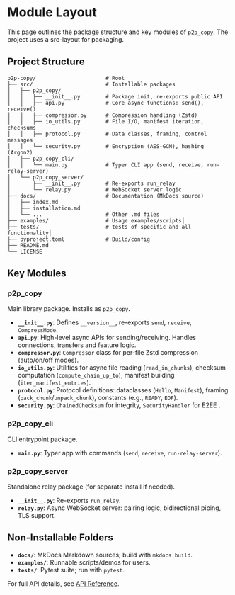 # Module Layout

This page outlines the package structure and key modules of `p2p_copy`. The project uses a src-layout for packaging.

## Project Structure

```
p2p-copy/                      # Root
├── src/                       # Installable packages
│   ├── p2p_copy/
│   │   ├── __init__.py        # Package init, re-exports public API
│   │   ├── api.py             # Core async functions: send(), receive()
│   │   ├── compressor.py      # Compression handling (Zstd)
│   │   ├── io_utils.py        # File I/O, manifest iteration, checksums
│   │   ├── protocol.py        # Data classes, framing, control messages
│   │   └── security.py        # Encryption (AES-GCM), hashing (Argon2)
│   ├── p2p_copy_cli/
│   │   └── main.py            # Typer CLI app (send, receive, run-relay-server)
│   └── p2p_copy_server/
│       ├── __init__.py        # Re-exports run_relay
│       └── relay.py           # WebSocket server logic
├── docs/                      # Documentation (MkDocs source)
│   ├── index.md
│   ├── installation.md
│   └── ...                    # Other .md files
├── examples/                  # Usage examples/scripts│   
├── tests/                     # tests of specific and all functionality│     
├── pyproject.toml             # Build/config
├── README.md
└── LICENSE
```

## Key Modules

### p2p_copy
Main library package. Installs as `p2p_copy`.

- **`__init__.py`**: Defines `__version__`, re-exports `send`, `receive`, `CompressMode`.
- **`api.py`**: High-level async APIs for sending/receiving. Handles connections, transfers and feature logic.
- **`compressor.py`**: `Compressor` class for per-file Zstd compression (auto/on/off modes).
- **`io_utils.py`**: Utilities for async file reading (`read_in_chunks`), checksum computation (`compute_chain_up_to`), manifest building (`iter_manifest_entries`).
- **`protocol.py`**: Protocol definitions: dataclasses (`Hello`, `Manifest`), framing (`pack_chunk`/`unpack_chunk`), constants (e.g., `READY`, `EOF`).
- **`security.py`**: `ChainedChecksum` for integrity, `SecurityHandler` for  E2EE .

### p2p_copy_cli
CLI entrypoint package.

- **`main.py`**: Typer app with commands (`send`, `receive`, `run-relay-server`).

### p2p_copy_server
Standalone relay package (for separate install if needed).

- **`__init__.py`**: Re-exports `run_relay`.
- **`relay.py`**: Async WebSocket server: pairing logic, bidirectional piping, TLS support.

## Non-Installable Folders

- **`docs/`**: MkDocs Markdown sources; build with `mkdocs build`.
- **`examples/`**: Runnable scripts/demos for users.
- **`tests/`**: Pytest suite; run with `pytest`.

For full API details, see [API Reference](api.md).
